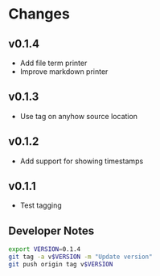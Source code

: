 # Changes

## v0.1.4

- Add file term printer
- Improve markdown printer

## v0.1.3

- Use tag on anyhow source location

## v0.1.2

- Add support for showing timestamps

## v0.1.1

- Test tagging

## Developer Notes

```sh
export VERSION=0.1.4
git tag -a v$VERSION -m "Update version"
git push origin tag v$VERSION
```